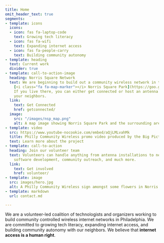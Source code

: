 ```yaml
---
title: Home
omit_header_text: true
segments:
- template: icons
  icons:
  - icon: fas fa-laptop-code
    text: Growing tech literacy
  - icon: fas fa-wifi
    text: Expanding internet access
  - icon: fas fa-people-carry
    text: Building community autonomy
- template: heading
  text: Current work
  divider: true
- template: call-to-action-image
  heading: Norris Square Network
  text: We are beginning to build out a community wireless network in the area around
    [<i class="fa fa-map-marker"></i> Norris Square Park](https://goo.gl/maps/e4dJb3ghqgnNP53e8).
    If you live there, you can either get connected or host an antenna to connect
    your neighbors.
  link:
    text: Get Connected
    href: getconnected/
  image:
    src: "/images/nsp_map.png"
    alt: A map image showing Norris Square Park and the surrounding area.
- template: video
  src: https://www.youtube-nocookie.com/embed/aQjLMLvahMk
  title: Philly Community Wireless promo video produced by the Big Picture Alliance.
  text: Learn more about the project
- template: call-to-action
  heading: Join our volunteer team
  text: Volunteers can handle anything from antenna installations to network management,
    software development, community outreach, and much more.
  link:
    text: Get involved
    href: volunteer/
- template: image
  src: images/hero.jpg
  alt: A Philly Community Wireless sign amongst some flowers in Norris Square Park
- template: markdown
  url: contact.md

---
```

We are a volunteer-led coalition of technologists and organizers working to build community controlled wireless internet networks in Philadelphia. We are committed to growing tech literacy, expanding internet access, and building community autonomy with our neighbors. We believe that **internet access is a human right**.